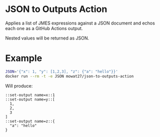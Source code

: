 # JSON to Outputs Action

Applies a list of JMES expressions against a JSON document and echos each one 
as a GitHub Actions output. 

Nested values will be returned as JSON.

# Example

```sh
JSON='{"x": 1, "y": [1,2,3], "z": {"a": "hello"}}'
docker run --rm -t -e JSON mowat27/json-to-outputs-action
```

Will produce:

```
::set-output name=x::1
::set-output name=y::[
  1,
  2,
  3
]
::set-output name=z::{
  "a": "hello"
}
```


